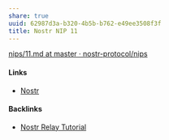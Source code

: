 ```yaml
---
share: true
uuid: 62987d3a-b320-4b5b-b762-e49ee3508f3f
title: Nostr NIP 11
---
```

[nips/11.md at master · nostr-protocol/nips](https://github.com/nostr-protocol/nips/blob/master/11.md)

#### Links

* [Nostr](../78abfe73-37cb-4f3b-9e08-faad85669fb7)

#### Backlinks

* [Nostr Relay Tutorial](/c7866777-9a38-45b0-9cb6-2bf757879e17)